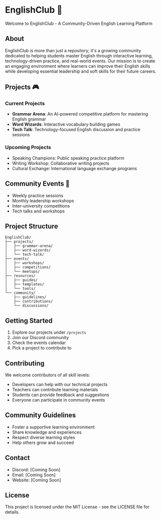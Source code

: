 # EnglishClub 🌟

Welcome to EnglishClub - A Community-Driven English Learning Platform

## About
EnglishClub is more than just a repository; it's a growing community dedicated to helping students master English through interactive learning, technology-driven practice, and real-world events. Our mission is to create an engaging environment where learners can improve their English skills while developing essential leadership and soft skills for their future careers.

## Projects 🎮

### Current Projects
- **Grammar Arena**: An AI-powered competitive platform for mastering English grammar
- **Word Wizards**: Interactive vocabulary building games
- **Tech Talk**: Technology-focused English discussion and practice sessions

### Upcoming Projects
- Speaking Champions: Public speaking practice platform
- Writing Workshop: Collaborative writing projects
- Cultural Exchange: International language exchange programs

## Community Events 🎯
- Weekly practice sessions
- Monthly leadership workshops
- Inter-university competitions
- Tech talks and workshops

## Project Structure
```
EnglishClub/
├── projects/
│   ├── grammar-arena/
│   ├── word-wizards/
│   └── tech-talk/
├── events/
│   ├── workshops/
│   ├── competitions/
│   └── meetups/
├── resources/
│   ├── guides/
│   ├── templates/
│   └── tools/
└── community/
    ├── guidelines/
    ├── contributions/
    └── discussions/
```

## Getting Started
1. Explore our projects under `/projects`
2. Join our Discord community
3. Check the events calendar
4. Pick a project to contribute to

## Contributing
We welcome contributors of all skill levels:
- Developers can help with our technical projects
- Teachers can contribute learning materials
- Students can provide feedback and suggestions
- Everyone can participate in community events

## Community Guidelines
- Foster a supportive learning environment
- Share knowledge and experiences
- Respect diverse learning styles
- Help others grow and succeed

## Contact
- Discord: [Coming Soon]
- Email: [Coming Soon]
- Website: [Coming Soon]

## License
This project is licensed under the MIT License - see the LICENSE file for details.
